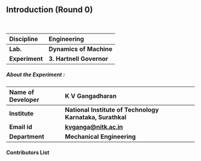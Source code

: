 ## Introduction (Round 0)

<br>

<b>Discipline | <b>Engineering
:--|:--|
<b> Lab. | <b> Dynamics of Machine
<b> Experiment|     <b> 3. Hartnell Governor

<h5> About the Experiment : </h5>

<b>Name of Developer | <b> K V Gangadharan
:--|:--|
<b> Institute | <b> National Institute of Technology Karnataka, Surathkal
<b> Email id|   <b> kvganga@nitk.ac.in
<b> Department | <b> Mechanical Engineering

#### Contributors List
